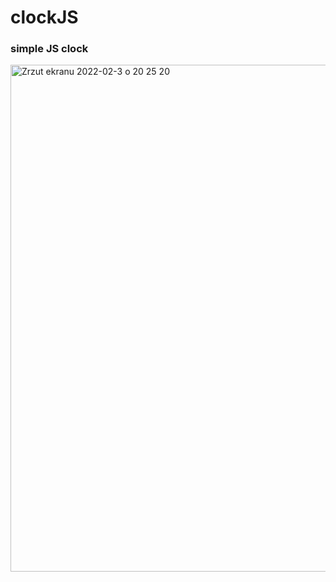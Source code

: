 # clockJS

### simple JS clock

<img width="811" alt="Zrzut ekranu 2022-02-3 o 20 25 20" src="https://user-images.githubusercontent.com/76216302/152414609-e82a9211-6256-413d-8f21-1c9d576f7767.png">

